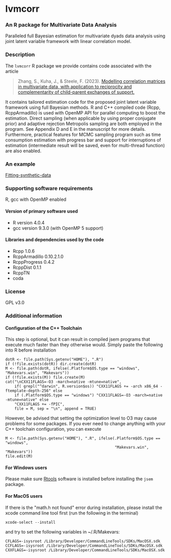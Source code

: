 # lvmcorr

### An R package for Multivariate Data Analysis
Paralleled full Bayesian estimation for multivariate dyads data analysis using 
joint latent variable framework with linear correlation model. 

### Description
The `lvmcorr` R package we provide contains code associated with the article 
> Zhang, S., Kuha, J., & Steele, F. (2023). [Modelling correlation matrices in multivariate data, with application to reciprocity and complementarity of child-parent exchanges of support.](https://arxiv.org/abs/2210.14751)

It contains tailored estimation code for the proposed joint latent variable framework using full Bayesian methods. R and C++ compiled code (Rcpp, RcppArmadillo) is used with OpenMP API for parallel computing to boost the estimation. Direct sampling (when applicable by using proper conjugate prior) and adaptive rejection Metropolis sampling are both employed in the program. See Appendix D and E in the manuscript for more details. Furthermore, practical features for MCMC sampling program such as time consumption estimation with progress bar and support for interruptions of estimation (intermediate result will be saved, even for multi-thread function) are also enabled.

### An example
[Fitting-synthetic-data](https://github.com/slzhang-fd/jsem-ukhls/wiki/Fitting-synthetic-data)

### Supporting software requirements
R, gcc with OpenMP enabled

#### Version of primary software used

<!--
(e.g., R version 3.6.0)
-->

- R version 4.0.4
- gcc version 9.3.0 (with OpenMP 5 support)

#### Libraries and dependencies used by the code

<!--
Include version numbers (e.g., version numbers for any R or Python packages used)
-->
- Rcpp 1.0.6
- RcppArmadillo 0.10.2.1.0
- RcppProgress 0.4.2
- RcppDist 0.1.1
- RcppTN
- coda

### License

GPL v3.0

### Additional information

#### Configuration of the C++ Toolchain 
This step is optional, but it can result in compiled jsem programs that execute much faster than they otherwise would. Simply paste the following into R before installation
```{r, eval=F}
dotR <- file.path(Sys.getenv("HOME"), ".R")
if (!file.exists(dotR)) dir.create(dotR)
M <- file.path(dotR, ifelse(.Platform$OS.type == "windows", "Makevars.win", "Makevars"))
if (!file.exists(M)) file.create(M)
cat("\nCXX11FLAGS=-O3 -march=native -mtune=native",
    if( grepl("^darwin", R.version$os)) "CXX11FLAGS += -arch x86_64 -ftemplate-depth-256" else 
    if (.Platform$OS.type == "windows") "CXX11FLAGS=-O3 -march=native -mtune=native" else
    "CXX11FLAGS += -fPIC",
    file = M, sep = "\n", append = TRUE)
```
However, be advised that setting the optimization level to O3 may cause problems for some packages. If you ever need to change anything with your C++ toolchain configuration, you can execute
```{r, eval=F}
M <- file.path(Sys.getenv("HOME"), ".R", ifelse(.Platform$OS.type == "windows",
                                                "Makevars.win", "Makevars"))
file.edit(M)
```

#### For Windows users
Please make sure [Rtools](https://cran.r-project.org/bin/windows/Rtools/) software is installed before installing the `jsem` package.

#### For MacOS users
If there is the "math.h not found" error during installation, please install the xcode command line tool first (run the following in the terminal)
```{r, eval=F}
xcode-select --install
```

and try to set the following variables in ~/.R/Makevars:
```{r, eval=F}
CFLAGS=-isysroot /Library/Developer/CommandLineTools/SDKs/MacOSX.sdk
CCFLAGS=-isysroot /Library/Developer/CommandLineTools/SDKs/MacOSX.sdk
CXXFLAGS=-isysroot /Library/Developer/CommandLineTools/SDKs/MacOSX.sdk
```
